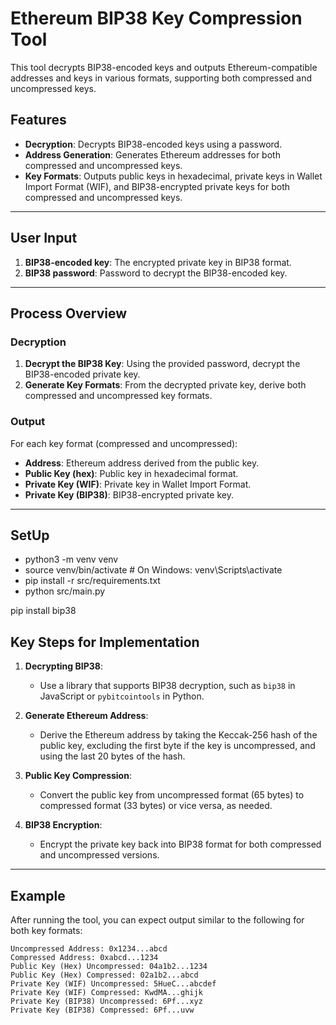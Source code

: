 # Ethereum BIP38 Key Compression Tool

This tool decrypts BIP38-encoded keys and outputs Ethereum-compatible addresses and keys in various formats, supporting both compressed and uncompressed keys.

## Features

- **Decryption**: Decrypts BIP38-encoded keys using a password.
- **Address Generation**: Generates Ethereum addresses for both compressed and uncompressed keys.
- **Key Formats**: Outputs public keys in hexadecimal, private keys in Wallet Import Format (WIF), and BIP38-encrypted private keys for both compressed and uncompressed keys.

---

## User Input

1. **BIP38-encoded key**: The encrypted private key in BIP38 format.
2. **BIP38 password**: Password to decrypt the BIP38-encoded key.

---

## Process Overview

### Decryption

1. **Decrypt the BIP38 Key**: Using the provided password, decrypt the BIP38-encoded private key.
2. **Generate Key Formats**: From the decrypted private key, derive both compressed and uncompressed key formats.

### Output

For each key format (compressed and uncompressed):

- **Address**: Ethereum address derived from the public key.
- **Public Key (hex)**: Public key in hexadecimal format.
- **Private Key (WIF)**: Private key in Wallet Import Format.
- **Private Key (BIP38)**: BIP38-encrypted private key.

---
## SetUp

-  python3 -m venv venv
-  source venv/bin/activate  # On Windows: venv\Scripts\activate
-  pip install -r src/requirements.txt
-  python src/main.py

pip install bip38


## Key Steps for Implementation

1. **Decrypting BIP38**:  
   - Use a library that supports BIP38 decryption, such as `bip38` in JavaScript or `pybitcointools` in Python.
   
2. **Generate Ethereum Address**:  
   - Derive the Ethereum address by taking the Keccak-256 hash of the public key, excluding the first byte if the key is uncompressed, and using the last 20 bytes of the hash.

3. **Public Key Compression**:  
   - Convert the public key from uncompressed format (65 bytes) to compressed format (33 bytes) or vice versa, as needed.

4. **BIP38 Encryption**:  
   - Encrypt the private key back into BIP38 format for both compressed and uncompressed versions.

---

## Example

After running the tool, you can expect output similar to the following for both key formats:

```plaintext
Uncompressed Address: 0x1234...abcd
Compressed Address: 0xabcd...1234
Public Key (Hex) Uncompressed: 04a1b2...1234
Public Key (Hex) Compressed: 02a1b2...abcd
Private Key (WIF) Uncompressed: 5HueC...abcdef
Private Key (WIF) Compressed: KwdMA...ghijk
Private Key (BIP38) Uncompressed: 6Pf...xyz
Private Key (BIP38) Compressed: 6Pf...uvw
